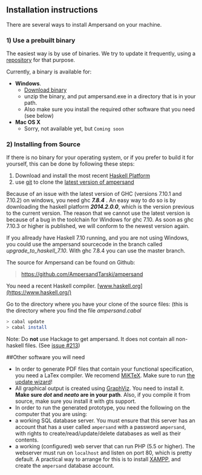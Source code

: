 
## Installation instructions

There are several ways to install Ampersand on your machine.

###  1) Use a prebuilt binary

The easiest way is by use of binaries. We try to update it frequently, using a [repository](https://github.com/AmpersandTarski/webFiles/tree/master/executables) for that purpose.

Currently, a binary is available for:

  * **Windows**. 
    * [Download binary](https://github.com/AmpersandTarski/webFiles/blob/master/executables/windows/ampersand.zip?raw=true)
    * unzip the binary, and put ampersand.exe in a directory that is in your path.
    * Also make sure you install the required other software that you need (see below)
  * **Mac OS X**
    * Sorry, not available yet, but `Coming soon`

    

### 2) Installing from Source

If there is no binary for your operating system, or if you prefer to build it for yourself, this can be done by following these steps:

1. Download and install the most recent [Haskell Platform](https://www.haskell.org/platform/)
1. use [git](https://git-scm.com/) to clone the [latest version of ampersand](git@github.com:AmpersandTarski/ampersand.git)


Because of an issue with the latest version of GHC (versions 7.10.1 and 7.10.2) on windows, you need ghc ***7.8.4*** . An easy way to do so is by downloading the haskell platform ***2014.2.0.0***, which is the version previous to the current version.
The reason that we cannot use the latest version is because of a bug in the toolchain for Windows for ghc 7.10.  As soon as ghc 7.10.3 or higher is published, we will conform to the newest version again.

If you allready have Haskell 7.10 running, and you are not using Windows, you could use the ampersand sourcecode in the branch called *upgrade_to_haskell_7.10*. With ghc 7.8.4 you can use the master branch.

The source for Ampersand can be found on Github:

>  https://github.com/AmpersandTarski/ampersand

You need a recent Haskell compiler. [www.haskell.org](https://www.haskell.org/)

Go to the directory where you have your clone of the source files: (this is the directory where you find the file _ampersand.cabal_ 
```.bash
> cabal update
> cabal install
```
Note: Do **not** use Hackage to get ampersand. It does not contain all non-haskell files. (See [issue #213](https://github.com/AmpersandTarski/ampersand/issues/213))


##Other software you will need
* In order to generate PDF files that contain your functional specification, you need a LaTex compiler. We recomend [MiKTeX](http://miktex.org/). Make sure to run [the update wizard](http://miktex.org/howto/update-miktex)! 
* All graphical output is created using [GraphViz](http://www.graphviz.org/). You need to install it. **Make sure *dot* and *neato* are in your path**. Also, if you compile it from source, make sure you install it with gts support.
* In order to run the generated prototype, you need the following on the computer that you are using:
 * a working SQL database server. You must ensure that this server has an account that has a user called `ampersand` with a password `ampersand`, with rights to create/read/update/delete databases as well as their contents.
 * a working (configured) web server that can run PHP (5.5 or higher). The webserver must run on `localhost` and listen on port 80, which is pretty default.
A practical way to arrange for this is to install [XAMPP](https://www.apachefriends.org/download.html), and create the `ampersand` database account.

